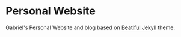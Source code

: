 # Personal Website
Gabriel's Personal Website and blog based on [Beatiful Jekyll](https://github.com/daattali/beautiful-jekyll) theme.
